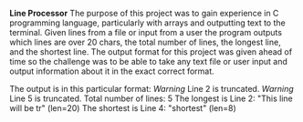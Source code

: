 **Line Processor**
The purpose of this project was to gain experience in C programming language, particularly with arrays and outputting text to the terminal. Given lines from a file or input from a user the program outputs which lines are over 20 chars, the total number of lines, the longest line, and the shortest line. The output format for this project was given ahead of time so the challenge was to be able to take any text file or user input and output information about it in the exact correct format.

The output is in this particular format: 
*Warning* Line 2 is truncated.
*Warning* Line 5 is truncated.
Total number of lines: 5
The longest is Line 2: "This line will be tr" (len=20)
The shortest is Line 4: "shortest" (len=8)
